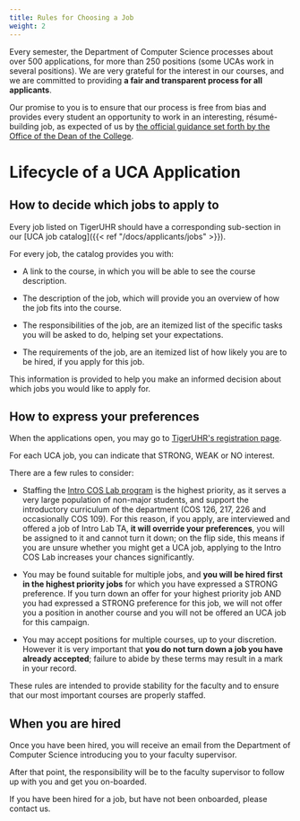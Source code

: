 ```yaml
---
title: Rules for Choosing a Job
weight: 2
---
```


Every semester, the Department of Computer Science processes about over 500 applications, for more than 250 positions (some UCAs work in several positions). We are very grateful for the interest in our courses, and we are committed to providing **a fair and transparent process for all applicants**.

Our promise to you is to ensure that our process is free from bias and provides every student an opportunity to work in an interesting, résumé-building job, as expected of us by [the official guidance set forth by the Office of the Dean of the College](https://odoc.princeton.edu/policy-undergraduate-course-assistants).

# Lifecycle of a UCA Application

## How to decide which jobs to apply to

Every job listed on TigerUHR should have a corresponding sub-section in our [UCA job catalog]({{< ref "/docs/applicants/jobs" >}}).

For every job, the catalog provides you with:

- A link to the course, in which you will be able to see the course description.
  
- The description of the job, which will provide you an overview of how the job fits into the course.

- The responsibilities of the job, are an itemized list of the specific tasks you will be asked to do, helping set your expectations.

- The requirements of the job, are an itemized list of how likely you are to be hired, if you apply for this job.

This information is provided to help you make an informed decision about which jobs you would like to apply for.

## How to express your preferences

When the applications open, you may go to [TigerUHR's registration page](https://www.tigeruhr.io/register/).

For each UCA job, you can indicate that STRONG, WEAK or NO interest.

There are a few rules to consider:

- Staffing the [Intro COS Lab program](https://introlab.cs.princeton.edu) is the highest priority, as it serves a very large population of non-major students, and support the introductory curriculum of the department (COS 126, 217, 226 and occasionally COS 109). For this reason, if you apply, are interviewed and offered a job of Intro Lab TA, **it will override your preferences**, you will be assigned to it and cannot turn it down; on the flip side, this means if you are unsure whether you might get a UCA job, applying to the Intro COS Lab increases your chances significantly.

- You may be found suitable for multiple jobs, and **you will be hired first in the highest priority jobs** for which you have expressed a STRONG preference. If you turn down an offer for your highest priority job AND you had expressed a STRONG preference for this job, we will not offer you a position in another course and you will not be offered an UCA job for this campaign.

- You may accept positions for multiple courses, up to your discretion. However it is very important that **you do not turn down a job you have already accepted**; failure to abide by these terms may result in a mark in your record.

These rules are intended to provide stability for the faculty and to ensure that our most important courses are properly staffed.

## When you are hired

Once you have been hired, you will receive an email from the Department of Computer Science introducing you to your faculty supervisor.

After that point, the responsibility will be to the faculty supervisor to follow up with you and get you on-boarded.

If you have been hired for a job, but have not been onboarded, please contact us.
